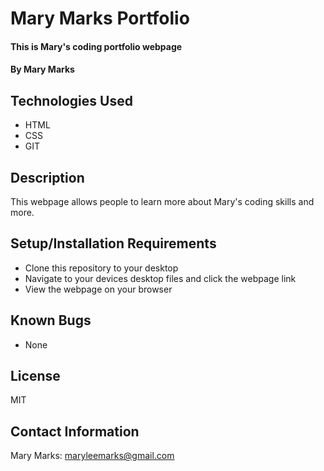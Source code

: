 # Mary Marks Portfolio

#### This is Mary's coding portfolio webpage

#### By Mary Marks

## Technologies Used

* HTML
* CSS
* GIT

## Description

This webpage allows people to learn more about Mary's coding skills and more.

## Setup/Installation Requirements

* Clone this repository to your desktop
* Navigate to your devices desktop files and click the webpage link
* View the webpage on your browser


## Known Bugs

* None

## License

MIT

## Contact Information

Mary Marks: maryleemarks@gmail.com
